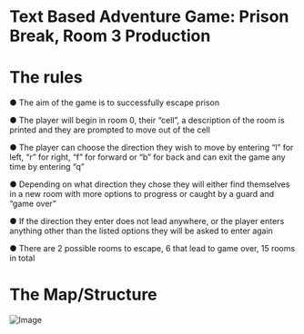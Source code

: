 ﻿# Text Based Adventure Game: Prison Break, Room 3 Production

# The rules

● The aim of the game is to successfully escape prison

● The player will begin in room 0, their “cell”, a description of the room is printed and 
they are prompted to move out of the cell

● The player can choose the direction they wish to move by entering “l” for left, “r” for
right, “f” for forward or “b” for back and can exit the game any time by entering “q”

● Depending on what direction they chose they will either find themselves in a new 
room with more options to progress or caught by a guard and “game over”

● If the direction they enter does not lead anywhere, or the player enters anything 
other than the listed options they will be asked to enter again

● There are 2 possible rooms to escape, 6 that lead to game over, 15 rooms in total

# The Map/Structure

![Image](https://github.com/user-attachments/assets/bb9598a4-5174-4bae-8b76-6d912dfa09e2)
